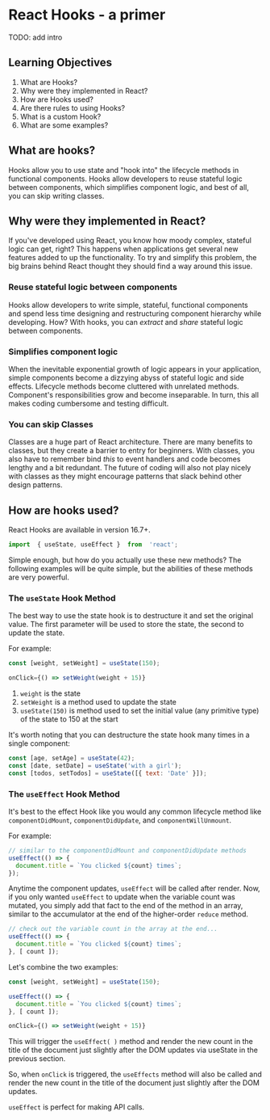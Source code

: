 # React Hooks - a primer

TODO: add intro

## Learning Objectives

1. What are Hooks?
1. Why were they implemented in React?
1. How are Hooks used?
1. Are there rules to using Hooks?
1. What is a custom Hook?
1. What are some examples?

## What are hooks?

Hooks allow you to use state and "hook into" the lifecycle methods in functional components. Hooks allow developers to reuse stateful logic between components, which simplifies component logic, and best of all, you can skip writing classes.

## Why were they implemented in React?

If you've developed using React, you know how moody complex, stateful logic can get, right? This happens when applications get several new features added to up the functionality. To try and simplify this problem, the big brains behind React thought they should find a way around this issue.

### Reuse stateful logic between components

Hooks allow developers to write simple, stateful, functional components and spend less time designing and restructuring component hierarchy while developing. How? With hooks, you can *extract* and *share* stateful logic between components.

### Simplifies component logic

When the inevitable exponential growth of logic appears in your application, simple components become a dizzying abyss of stateful logic and side effects. Lifecycle methods become cluttered with unrelated methods. Component's responsibilities grow and become inseparable. In turn, this all makes coding cumbersome and testing difficult.

### You can skip Classes

Classes are a huge part of React architecture. There are many benefits to classes, but they create a barrier to entry for beginners. With classes, you also have to remember bind *this* to event handlers and code becomes lengthy and a bit redundant. The future of coding will also not play nicely with classes as they might encourage patterns that slack behind other design patterns.

## How are hooks used?

React Hooks are available in version 16.7+.

```javascript
import  { useState, useEffect }  from  'react';
```

Simple enough, but how do you actually use these new methods? The following examples will be quite simple, but the abilities of these methods are very powerful.

### The `useState` Hook Method

The best way to use the state hook is to destructure it and set the original value. The first parameter will be used to store the state, the second to update the state.

For example:

```javascript
const [weight, setWeight] = useState(150);

onClick={() => setWeight(weight + 15)}
```

1. `weight` is the state
1. `setWeight` is a method used to update the state
1. `useState(150)` is method used to set the initial value (any primitive type) of the state to 150 at the start

It's worth noting that you can destructure the state hook many times in a single component:

```javascript
const [age, setAge] = useState(42);
const [date, setDate] = useState('with a girl');
const [todos, setTodos] = useState([{ text: 'Date' }]);
```

### The `useEffect` Hook Method

It's best to the effect Hook like you would any common lifecycle method like `componentDidMount`, `componentDidUpdate`, and `componentWillUnmount`.

For example:

```javascript
// similar to the componentDidMount and componentDidUpdate methods
useEffect(() => {
  document.title = `You clicked ${count} times`;
});
```

Anytime the component updates, `useEffect` will be called after render. Now, if you only wanted `useEffect` to update when the variable count was mutated, you simply add that fact to the end of the method in an array, similar to the accumulator at the end of the higher-order `reduce` method.

```javascript
// check out the variable count in the array at the end...
useEffect(() => {
  document.title = `You clicked ${count} times`;
}, [ count ]);
```

Let's combine the two examples:

```javascript
const [weight, setWeight] = useState(150);

useEffect(() => {
  document.title = `You clicked ${count} times`;
}, [ count ]);

onClick={() => setWeight(weight + 15)}
```

This will trigger the ```useEffect( )``` method and render the new count in the title of the document just slightly after the DOM updates via useState in the previous section. 

So, when `onClick` is triggered, the `useEffects` method will also be called and render the new count in the title of the document just slightly after the DOM updates.

`useEffect` is perfect for making API calls.
